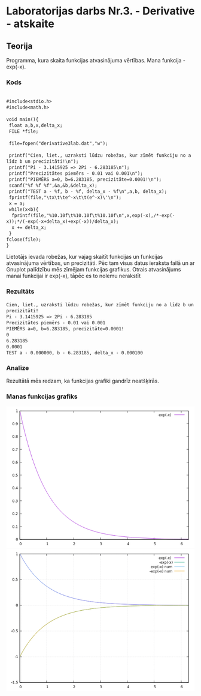 # Laboratorijas darbs Nr.3. - Derivative - atskaite

## Teorija
Programma, kura skaita funkcijas atvasinājuma vērtības. Mana funkcija - exp(-x).

### Kods
```

#include<stdio.h>
#include<math.h>

void main(){
 float a,b,x,delta_x;
 FILE *file;

 file=fopen("derivative3lab.dat","w");

 printf("Cien, liet., uzraksti lūdzu robežas, kur zīmēt funkciju no a līdz b un precizitāti!\n");
 printf("Pi - 3.1415925 => 2Pi - 6.283185\n");
 printf("Precizitātes piemērs - 0.01 vai 0.001\n");
 printf("PIEMĒRS a=0, b=6.283185, precizitāte=0.0001!\n");
 scanf("%f %f %f",&a,&b,&delta_x);
 printf("TEST a - %f, b - %f, delta_x - %f\n",a,b, delta_x);
 fprintf(file,"\tx\t\te^-x\t\t(e^-x)\'\n");
 x = a;
 while(x<b){
  fprintf(file,"%10.10f\t%10.10f\t%10.10f\n",x,exp(-x),/*-exp(-x));*/(-exp(-x+delta_x)+exp(-x))/delta_x);
  x += delta_x;
 }
fclose(file);
}

```
Lietotājs ievada robežas, kur vajag skaitīt funkcijas un funkcijas atvasinājuma vērtības, un precizitāti. Pēc tam visus datus ieraksta failā un ar Gnuplot palīdzību mēs zīmējam funkcijas grafikus. Otrais atvasinājums manai funkcijai ir exp(-x), tāpēc es to nolemu nerakstīt

### Rezultāts
```
Cien, liet., uzraksti lūdzu robežas, kur zīmēt funkciju no a līdz b un precizitāti!
Pi - 3.1415925 => 2Pi - 6.283185
Precizitātes piemērs - 0.01 vai 0.001
PIEMĒRS a=0, b=6.283185, precizitāte=0.0001!
0
6.283185
0.0001
TEST a - 0.000000, b - 6.283185, delta_x - 0.000100

```

### Analīze
Rezultātā mēs redzam, ka funkcijas grafiki gandrīz neatšķirās.

### Manas funkcijas grafiks
![Funkcijas grafiks](https://github.com/Duz132/RTR105/blob/master/Darbi/1course_1semestr_c_lang/LABORI/exp(-x)_grafiks.png)
![Funkcijas un funkcijas atvasinājuma grafiki](https://github.com/Duz132/RTR105/blob/master/Darbi/1course_1semestr_c_lang/LABORI/3ld_derivative_funk_graf.png)
